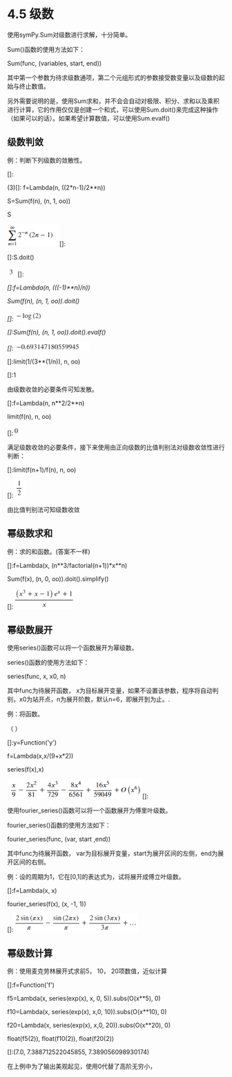 # 4.5 级数


使用symPy.Sum对级数进行求解，十分简单。

Sum()函数的使用方法如下：

Sum(func, (variables, start, end))

其中第一个参数为待求级数通项，第二个元组形式的参数接受数变量以及级数的起始与终止数值。

另外需要说明的是，使用Sum求和，并不会会自动对极限、积分、求和以及乘积进行计算，它的作用仅仅是创建一个和式，可以使用Sum.doit()来完成这种操作（如果可以的话）。如果希望计算数值，可以使用Sum.evalf()

## 级数判敛

例：判断下列级数的敛散性。

[]:

(3)[]: f=Lambda(n, ((2\*n-1)/2\*\*n))

S=Sum(f(n), (n, 1, oo))

S

![](media/015b785d74cb6fa01b59608d69bc1bd9.png)[]:

[]:S.doit()

![](media/2e6a947c4a238bfbd12337f4716e6dda.png)[]:

*[]:f=Lambda(n, (((-1)\*\*n)/n))*

*Sum(f(n), (n, 1, oo)).doit()*

*[]:![](media/54db2530aa5d3258e703cf2bb3f677d7.png)*

*[]:Sum(f(n), (n, 1, oo)).doit().evalf()*

*[]:![](media/d5bb4aacae898c7d71053c7eba11c33f.png)*

[]:limit(1/(3\*\*(1/n)), n, oo)

[]:1

由级数收敛的必要条件可知发散。

[]:f=Lambda(n, n\*\*2/2\*\*n)

limit(f(n), n, oo)

[]:![](media/3b85319d16382b1260675fba468fccef.png)

满足级数收敛的必要条件，接下来使用由正向级数的比值判别法对级数收敛性进行判断：

[]:limit(f(n+1)/f(n), n, oo)

[]:![](media/df498c676f30c3e9d895516d483d7814.png)

由比值判别法可知级数收敛

## 幂级数求和

例：求的和函数。(答案不一样)

[]:f=Lambda(x, (n\*\*3/factorial(n+1))\*x\*\*n)

Sum(f(x), (n, 0, oo)).doit().simplify()

[]:![](media/0e78f2e1d47d6d883b923161973ad268.png)

## 幂级数展开

使用series()函数可以将一个函数展开为幂级数。

series()函数的使用方法如下：

series(func, x, x0, n)

其中func为待展开函数，
x为目标展开变量，如果不设置该参数，程序将自动判别，x0为站开点，n为展开阶数，默认n=6，即展开到为止。.

例：将函数。

（ ）

[]:y=Function('y')

f=Lambda(x,x/(9+x\*2))

series(f(x),x)

![](media/a946d6503acaa5264fc23863634ad217.png)[]:

使用fourier\_series()函数可以将一个函数展开为傅里叶级数。

fourier\_series()函数的使用方法如下：

fourier\_series(func, (var, start ,end))

其中func为待展开函数，
var为目标展开变量，start为展开区间的左侧，end为展开区间的右侧。

例：设的周期为1，它在[0,1]的表达式为，试将展开成傅立叶级数。

[]:f=Lambda(x, x)

fourier_series(f(x), (x, -1, 1))

[]:![](media/b293bffc4ec40f1f4c6405f374f66cec.png)

## 幂级数计算

例：使用麦克劳林展开式求前5， 10， 20项数值，近似计算

[]:f=Function('f')

f5=Lambda(x, series(exp(x), x, 0, 5)).subs(O(x\*\*5), 0)

f10=Lambda(x, series(exp(x), x,0, 10)).subs(O(x\*\*10), 0)

f20=Lambda(x, series(exp(x), x,0, 20)).subs(O(x\*\*20), 0)

float(f5(2)), float(f10(2)), float(f20(2))

[]:(7.0, 7.388712522045855, 7.389056098930174)

在上例中为了输出美观起见，使用0代替了高阶无穷小，
